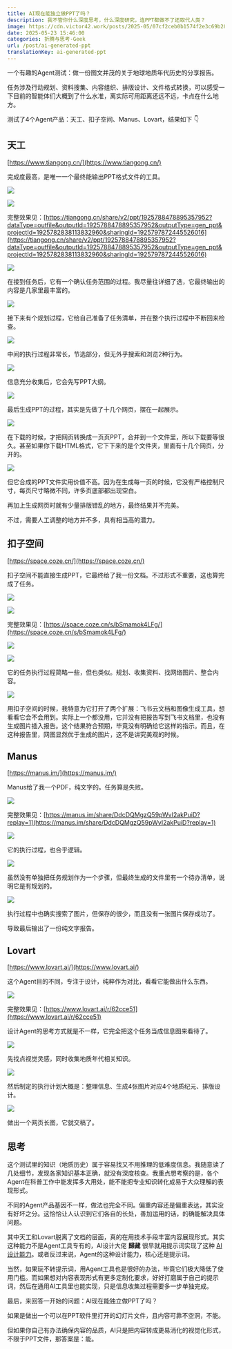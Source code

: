 ```yaml
---
title: AI现在能独立做PPT了吗？
description: 我不管你什么深度思考，什么深度研究，连PPT都做不了还取代人类？
image: https://cdn.victor42.work/posts/2025-05/07cf2ceb0b1574f2e3c69b2887632c9b.webp
date: 2025-05-23 15:46:00
categories: 折腾与思考-Geek
url: /post/ai-generated-ppt
translationKey: ai-generated-ppt
---
```


一个有趣的Agent测试：做一份图文并茂的关于地球地质年代历史的分享报告。

任务涉及行动规划、资料搜集、内容组织、排版设计、文件格式转换，可以感受一下目前的智能体们大概到了什么水准，离实际可用距离还远不远，卡点在什么地方。

测试了4个Agent产品：天工、扣子空间、Manus、Lovart，结果如下 👇

## 天工

[https://www.tiangong.cn/](https://www.tiangong.cn/)

完成度最高，是唯一一个最终能输出PPT格式文件的工具。

![](https://cdn.victor42.work/posts/2025-05/07cf2ceb0b1574f2e3c69b2887632c9c.webp)

![](https://cdn.victor42.work/posts/2025-05/2d429bf55bb6b3a3733e63033500e005.webp)

完整效果见：[https://tiangong.cn/share/v2/ppt/1925788478895357952?dataType=outfile&outputId=1925788478895357952&outputType=gen_ppt&projectId=1925782838113832960&sharingId=1925797872445526016](https://tiangong.cn/share/v2/ppt/1925788478895357952?dataType=outfile&outputId=1925788478895357952&outputType=gen_ppt&projectId=1925782838113832960&sharingId=1925797872445526016)

![](https://cdn.victor42.work/posts/2025-05/fc8204dba40ddd291deccb7fb6dbffb2.webp)

在接到任务后，它有一个确认任务范围的过程。我尽量往详细了选，它最终输出的内容是几家里最丰富的。

![](https://cdn.victor42.work/posts/2025-05/412c047fd18bf39596ffb101fe0d01f3.webp)

接下来有个规划过程，它给自己准备了任务清单，并在整个执行过程中不断回来检查。

![](https://cdn.victor42.work/posts/2025-05/14e6822b21eb2d2bf9a2446faa3ae9f3.webp)

中间的执行过程非常长，节选部分，但无外乎搜索和浏览2种行为。

![](https://cdn.victor42.work/posts/2025-05/1512322d1022a65174fe5c735b7ddda4.webp)

信息充分收集后，它会先写PPT大纲。

![](https://cdn.victor42.work/posts/2025-05/999323fe9dbe801fabe443853e1ab34a.webp)

最后生成PPT的过程，其实是先做了十几个网页，摆在一起展示。

![](https://cdn.victor42.work/posts/2025-05/fa8b4512ddcd260e54f53796c3c7d607.webp)

在下载的时候，才把网页转换成一页页PPT，合并到一个文件里，所以下载要等很久。甚至如果你下载HTML格式，它下下来的是个文件夹，里面有十几个网页，分开的。

![](https://cdn.victor42.work/posts/2025-05/e3caa031828f83557dae4dade1ab2f6f.webp)

但它合成的PPT文件实用价值不高。因为在生成每一页的时候，它没有严格控制尺寸，每页尺寸略微不同，许多页底部都出现空白。

再加上生成网页时就有少量排版错乱的地方，最终结果并不完美。

不过，需要人工调整的地方并不多，具有相当高的潜力。

## 扣子空间

[https://space.coze.cn/](https://space.coze.cn/)

扣子空间不能直接生成PPT，它最终给了我一份文档。不过形式不重要，这也算完成了任务。

![](https://cdn.victor42.work/posts/2025-05/f1d552d2a069e73f168d53363b143d75.webp)

![](https://cdn.victor42.work/posts/2025-05/b480aa0644716122a8a1ee4e17c75aba.webp)

完整效果见：[https://space.coze.cn/s/bSmamok4LFg/](https://space.coze.cn/s/bSmamok4LFg/)

![](https://cdn.victor42.work/posts/2025-05/8026407bd8e9265b92fdd565524cd0f0.webp)

![](https://cdn.victor42.work/posts/2025-05/8d42f164e6b26e94c4c5e234fffc7c1d.webp)

它的任务执行过程简略一些，但也类似。规划、收集资料、找网络图片、整合内容。

![](https://cdn.victor42.work/posts/2025-05/5fef56ffc2dc7b28742139ce8646184c.webp)

用扣子空间的时候，我特意为它打开了两个扩展：飞书云文档和图像生成工具，想看看它会不会用到。实际上一个都没用，它并没有把报告写到飞书文档里，也没有生成图片插入报告。这个结果符合预期，毕竟没有明确给它这样的指示。而且，在这种报告里，网图显然优于生成的图片，这不是讲究美观的时候。

## Manus

[https://manus.im/](https://manus.im/)

Manus给了我一个PDF，纯文字的。任务算是失败。

![](https://cdn.victor42.work/posts/2025-05/966c7cbfbb511b90ea2a844fdb759589.webp)

完整效果见：[https://manus.im/share/DdcDQMgzQ59pWvI2akPuiD?replay=1](https://manus.im/share/DdcDQMgzQ59pWvI2akPuiD?replay=1)

![](https://cdn.victor42.work/posts/2025-05/92df60135a908ccbd177f011bb25b01f.webp)

它的执行过程，也合乎逻辑。

![](https://cdn.victor42.work/posts/2025-05/fcb8e048de923c536c1afde38ededdbf.webp)

虽然没有单独把任务规划作为一个步骤，但最终生成的文件里有一个待办清单，说明它是有规划的。

![](https://cdn.victor42.work/posts/2025-05/58f5cdd8a07f6a51595c641eb1a1bed9.webp)

执行过程中也确实搜索了图片，但保存的很少，而且没有一张图片保存成功了。

导致最后输出了一份纯文字报告。

## Lovart

[https://www.lovart.ai/](https://www.lovart.ai/)

这个Agent目的不同，专注于设计，纯粹作为对比，看看它能做出什么东西。

![](https://cdn.victor42.work/posts/2025-05/fb9e4ed8ae1530d3d56eb45fc2b90d15.webp)

完整效果见：[https://www.lovart.ai/r/62cce51](https://www.lovart.ai/r/62cce51)

设计Agent的思考方式就是不一样，它完全把这个任务当成信息图来看待了。

![](https://cdn.victor42.work/posts/2025-05/c452cbd16f83c1cf54c4acaa41a09968.webp)

先找点视觉灵感，同时收集地质年代相关知识。

![](https://cdn.victor42.work/posts/2025-05/bd58a66bddb861b38de62e73d3328cf5.webp)

然后制定的执行计划大概是：整理信息、生成4张图片对应4个地质纪元、排版设计。

![](https://cdn.victor42.work/posts/2025-05/74f874debdd5bad825e3f22f81f6334f.webp)

做出一个网页长图，它就交稿了。

## 思考

这个测试里的知识（地质历史）属于容易找又不用推理的低难度信息。我随意读了几处细节，发现各家知识基本正确，就没有深度核查。我重点想考察的是，各个Agent在科普工作中能发挥多大用处，能不能把专业知识转化成易于大众理解的表现形式。

不同的Agent产品基因不一样，做法也完全不同。偏重内容还是偏重表达，其实没有好坏之分。这恰恰让人认识到它们各自的长处，善加运用的话，的确能解决具体问题。

其中天工和Lovart脱离了文档的层面，真的在用技术手段丰富内容展现形式。其实这种能力不是Agent工具专有的，AI设计大佬 **歸藏** 很早就用提示词实现了这种 [AI设计能力](https://mp.weixin.qq.com/s/f1IozQKgIEDODfLRP5E2qg)。或者反过来说，Agent的这种设计能力，核心还是提示词。

当然，如果玩不转提示词，用Agent工具也是很好的办法，毕竟它们极大降低了使用门槛。而如果想对内容表现形式有更多定制化要求，好好打磨属于自己的提示词，然后在通用AI工具里也能实现，只是信息收集过程需要多一步单独完成。

最后，来回答一开始的问题：AI现在能独立做PPT了吗？

如果是做出一个可以在PPT软件里打开的幻灯片文件，且内容可靠不空洞，不能。

但如果你自己有办法确保内容的品质，AI只是把内容转成更易消化的视觉化形式，不限于PPT文件，那答案是：能。